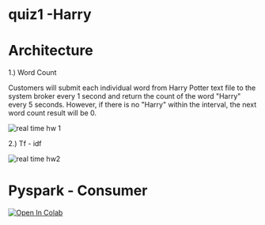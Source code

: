 
# quiz1 -Harry


# Architecture
1.) Word Count

Customers will submit each individual word from Harry Potter text file to the system broker every 1 second and return the count of the word "Harry" every 5 seconds. However, if there is no "Harry" within the interval, the next word count result will be 0.

![real time hw 1](https://user-images.githubusercontent.com/16721067/134716824-3cda89d5-0f03-4fbd-9129-5461df41828e.PNG)



2.) Tf - idf

![real time hw2](https://user-images.githubusercontent.com/31241949/134756908-4bdd387e-b9a3-4f6c-b892-5e8d3b99de63.png)

# Pyspark - Consumer
[![Open In Colab](https://colab.research.google.com/assets/colab-badge.svg)](https://colab.research.google.com/github/farofang/chathai/blob/wordcount/quiz1/wordcount/quiz1-wordcount.ipynb)
